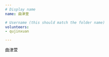 ```yaml
---
# Display name
name: 曲津萱

# Username (this should match the folder name)
volunteers:
- qujinxuan

---
```


曲津萱